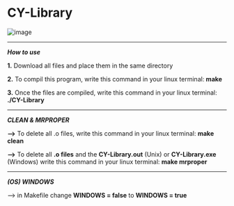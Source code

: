 # CY-Library

![image](https://user-images.githubusercontent.com/106913812/172070477-8f226314-ca1f-485d-a045-bbbe1079e763.png)


---------------------------------------------------------------------------------------------------------------

**_How to use_**

**1.** Download all files and place them in the same directory

**2.** To compil this program, write this command in your linux terminal: **make**

**3.** Once the files are compiled, write this command in your linux terminal: **./CY-Library**


---------------------------------------------------------------------------------------------------------------

**_CLEAN & MRPROPER_**

**-->** To delete all .o files, write this command in your linux terminal: **make clean**

**-->** To delete all **.o files** and the **CY-Library.out** (Unix) or **CY-Library.exe** (Windows)  write this command in your linux terminal: **make mrproper**

---------------------------------------------------------------------------------------------------------------


**_(OS)  WINDOWS_**

--> in Makefile change **WINDOWS = false** to **WINDOWS = true**
